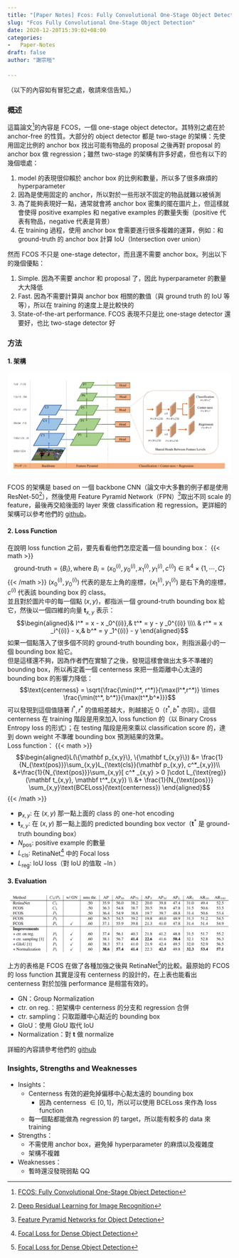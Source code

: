 ```yaml
---
title: "[Paper Notes] Fcos: Fully Convolutional One-Stage Object Detection"
slug: "Fcos Fully Convolutional One-Stage Object Detection"
date: 2020-12-20T15:39:02+08:00
categories:
-   Paper-Notes
draft: false
author: "謝宗晅"

---
```


（以下的內容如有冒犯之處，敬請來信告知。）

### 概述

這篇論文[^1]的內容是 FCOS，一個 one-stage object detector。其特別之處在於 anchor-free 的性質。大部分的 object detector 都是 two-stage 的架構：先使用固定比例的 anchor box 找出可能有物品的 proposal 之後再對 proposal 的 anchor box 做 regression；雖然 two-stage 的架構有許多好處，但也有以下的幾個壞處：
1. model 的表現很仰賴於 anchor box 的比例和數量，所以多了很多麻煩的 hyperparameter
2. 因為是使用固定的 anchor，所以對於一些形狀不固定的物品就難以被偵測
3. 為了能夠表現好一點，通常就會將 anchor box 密集的擺在圖片上，但這樣就會使得 positive examples 和 negative examples 的數量失衡（positive 代表有物品，negative 代表是背景）
4. 在 training 過程，使用 anchor box 會需要進行很多複雜的運算，例如：和 ground-truth 的 anchor box 計算 IoU（Intersection over union）

然而 FCOS 不只是 one-stage detector，而且還不需要 anchor box。列出以下的幾個優點：
1. Simple. 因為不需要 anchor 和 proposal 了，因此 hyperparameter 的數量大大降低
2. Fast. 因為不需要計算與 anchor box 相關的數值（與 ground truth 的 IoU 等等），所以在 training 的速度上是比較快的
3. State-of-the-art performance. FCOS 表現不只是比 one-stage detector 還要好，也比 two-stage detector 好


### 方法

#### 1. 架構

![架構（來源：原論文）](structure.png)

FCOS 的架構是 based on 一個 backbone CNN（論文中大多數的例子都是使用 ResNet-50[^2]），然後使用 Feature Pyramid Network（FPN）[^3]取出不同 scale 的 feature，最後再交給後面的 layer 來做 classification 和 regression。更詳細的架構可以參考他們的 [github](https://github.com/tianzhi0549/FCOS)。

#### 2. Loss Function

在說明 loss function 之前，要先看看他們怎麼定義一個 bounding box：
{{< math >}}
$$\text{ground-truth} = \{B_i\}, \text{where }B_i = \Big(x_0^{(i)}, y_0^{(i)}, x_1^{(i)}, y_1^{(i)}, c^{(i)}\Big) \in \mathbb{R}^4\times \{1,\cdots,C\}$$
{{< /math >}}
$(x _0^{(i)}, y _0^{(i)})$ 代表的是左上角的座標，$(x _1^{(i)}, y _1^{(i)})$ 是右下角的座標，$c^{(i)}$ 代表該 bounding box 的 class。\
並且對於圖片中的每一個點 $(x,y)$，都指派一個 ground-truth bounding box 給它，然後以一個四維的向量 $\mathbf t _{x,y}$ 表示：
$$\begin{aligned}& l^* = x - x _0^{(i)},& t^* = y - y _0^{(i)} \\\\ & r^* = x _i^{(i)} - x,& b^* = y _1^{(i)} - y \end{aligned}$$
如果一個點落入了很多個不同的 ground-truth bounding box，則指派最小的一個 bounding box 給它。\
但是這樣還不夠，因為作者們在實驗了之後，發現這樣會做出太多不準確的 bounding box，所以再定義一個 centerness 來把一些距離中心太遠的 bounding box 的影響力降低：
$$\text{centerness} = \sqrt{\frac{\min(l^*, r^*)}{\max(l^*,r^*)} \times \frac{\min(t^*, b^*)}{\max(t^*,b^*)}}$$
可以發現到這個值隨著 $l^*,r^*$ 的值相差越大，則越接近 0（$t^*,b^*$ 亦同）。這個 centerness 在 training 階段是用來加入 loss function 的（以 Binary Cross Entropy loss 的形式）；在 testing 階段是用來乘以 classification score 的，達到 down weight 不準確 bounding box 預測結果的效果。\
Loss function：
{{< math >}}
$$\begin{aligned}L(\{\mathbf p_{x,y}\}, \{\mathbf t_{x,y}\}) &= \frac{1}{N_{\text{pos}}}\sum_{x,y}L_{\text{cls}}(\mathbf p_{x,y}, c^*_{x,y})\\
&+\frac{1}{N_{\text{pos}}}\sum_{x,y}[ c^* _{x,y} > 0 ]\cdot L_{\text{reg}}(\mathbf t_{x,y}, \mathbf t^*_{x,y}) \\
&+ \frac{1}{N_{\text{pos}}} \sum_{x,y}\text{BCELoss}(\text{centerness}) \end{aligned}$$
{{< /math >}}
* $\mathbf p _{x,y}:$ 在 $(x,y)$ 那一點上面的 class 的 one-hot encoding
* $\mathbf t _{x,y}:$ 在 $(x,y)$ 那一點上面的 predicted bounding box vector（$\mathbf t^*$ 是 ground-truth bounding box）
* $N_{\text{pos}}:$ positive example 的數量
* $L_{\text{cls}}:$ RetinaNet[^4] 中的 Focal loss
* $L_{\text{reg}}:$ IoU loss（對 IoU 的值取 $-\ln$）

#### 3. Evaluation

![表現上和 RetinaNet 的比較（來源：原論文）](evaluation.png)

上方的表格是 FCOS 在做了各種加強之後與 RetinaNet[^4]的比較。最原始的 FCOS 的 loss function 其實是沒有 centerness 的設計的，在上表也能看出 centerness 對於加強 performance 是相當有效的。
* GN：Group Normalization
* ctr. on reg.：把架構中 centerness 的分支和 regression 合併
* ctr. sampling：只取距離中心點近的 bounding box
* GIoU：使用 GIoU 取代 IoU
* Normalization：對 $\mathbf t$ 做 normalize

詳細的內容請參考他們的 [github](https://github.com/yqyao/FCOS_PLUS)

### Insights, Strengths and Weaknesses

* Insights：
    * Centerness 有效的避免掉偏移中心點太遠的 bounding box
        * 因為 centerness $\in[0,1]$，所以可以使用 BCELoss 來作為 loss function
    * 每一個點都能做為 regression 的 target，所以能有較多的 data 來 training
* Strengths：
    * 不需使用 anchor box，避免掉 hyperparameter 的麻煩以及複雜度
    * 架構不複雜
* Weaknesses：
    * 暫時還沒發現弱點 QQ


[^1]: [FCOS: Fully Convolutional One-Stage Object Detection](https://arxiv.org/abs/1904.01355)
[^2]: [Deep Residual Learning for Image Recognition](https://arxiv.org/abs/1512.03385)
[^3]: [Feature Pyramid Networks for Object Detection](https://arxiv.org/abs/1612.03144)
[^4]: [Focal Loss for Dense Object Detection](https://arxiv.org/abs/1708.02002)
